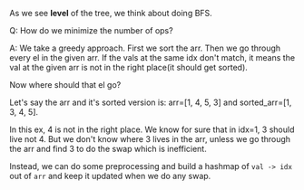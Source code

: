 As we see **level** of the tree, we think about doing BFS.

Q: How do we minimize the number of ops?

A: We take a greedy approach. First we sort the arr. Then we go through every el in the given arr.
If the vals at the same idx don't match, it means the val at the given arr is not in the right place(it should get sorted).

Now where should that el go?

Let's say the arr and it's sorted version is: arr=[1, 4, 5, 3] and sorted_arr=[1, 3, 4, 5].

In this ex, 4 is not in the right place. We know for sure that in idx=1, 3 should live not 4. But we don't know where 3 lives
in the arr, unless we go through the arr and find 3 to do the swap which is inefficient.

Instead, we can do some preprocessing and build a hashmap of `val -> idx` out of `arr` and keep it updated when we do any swap.